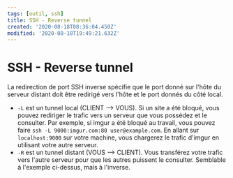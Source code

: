 ```yaml
---
tags: [outil, ssh]
title: SSH - Reverse tunnel
created: '2020-08-18T08:36:04.450Z'
modified: '2020-08-18T19:49:21.632Z'
---
```


# SSH - Reverse tunnel

La redirection de port SSH inverse spécifie que le port donné sur l'hôte du serveur distant doit être redirigé vers l'hôte et le port donnés du côté local.

- `-L` est un tunnel local (CLIENT --> VOUS). Si un site a été bloqué, vous pouvez rediriger le trafic vers un serveur que vous possédez et le consulter. Par exemple, si imgur a été bloqué au travail, vous pouvez faire `ssh -L 9000:imgur.com:80 user@example.com`. En allant sur `localhost:9000` sur votre machine, vous chargerez le trafic d'imgur en utilisant votre autre serveur.
- `-R` est un tunnel distant (VOUS --> CLIENT). Vous transférez votre trafic vers l'autre serveur pour que les autres puissent le consulter. Semblable à l'exemple ci-dessus, mais à l'inverse.
